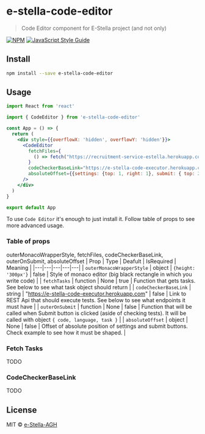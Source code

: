 # e-stella-code-editor

> Code Editor component for E-Stella project (and not only)

[![NPM](https://img.shields.io/npm/v/e-stella-code-editor.svg)](https://www.npmjs.com/package/e-stella-code-editor) [![JavaScript Style Guide](https://img.shields.io/badge/code_style-standard-brightgreen.svg)](https://standardjs.com)

## Install

```bash
npm install --save e-stella-code-editor
```

## Usage

```jsx
import React from 'react'

import { CodeEditor } from 'e-stella-code-editor'

const App = () => {
  return (
    <div style={{overflowX: 'hidden', overflowY: 'hidden'}}>
      <CodeEditor
        fetchFiles={
          () => fetch("https://recruitment-service-estella.herokuapp.com/api/tasks?process=16").then(response => response.json())
        }
        codeCheckerBaseLink="https://e-stella-code-executor.herokuapp.com"
        absoluteOffset={{settings: {top: 1, right: 1}, submit: { top: 2, right: 3 }}}
      />
    </div>
  )
}

export default App
```

To use `Code Editor` it's enough to just install it. Follow table of props to see more advanced usage.

### Table of props
outerMonacoWrapperStyle,
  fetchFiles,
  codeCheckerBaseLink,
  outerOnSubmit,
  absoluteOffset
| Prop  | Type  | Deafult | IsRequired  | Meaning |
|---|---|---|---|---|
| `outerMonacoWrapperStyle`  | object  | `{height: '300px'}`  | false  | Style of monaco editor (big black rectangle in which you write code)  |
| `fetchTasks`  | function  | None  | true  | Function that gets tasks. See below to see what task object should return  |
| `codeCheckerBaseLink`  | string  | "https://e-stella-code-executor.herokuapp.com"  | false  | Link to REST Api that should execute tests. See below to see what endpoints it must have  |
| `outerOnSubmit`  | function  | None  | false  | Function that will be called when Submit button is clicked (aside of checking tests). It will be called with object `{ code, language, task }`  |
| `absoluteOffset`  | object  | None  | false  | Offset of absolute position of settings and submit buttons. Check example to see how it must be shaped.  |


### Fetch Tasks
TODO

### CodeCheckerBaseLink
TODO


## License

MIT © [e-Stella-AGH](https://github.com/e-Stella-AGH)
